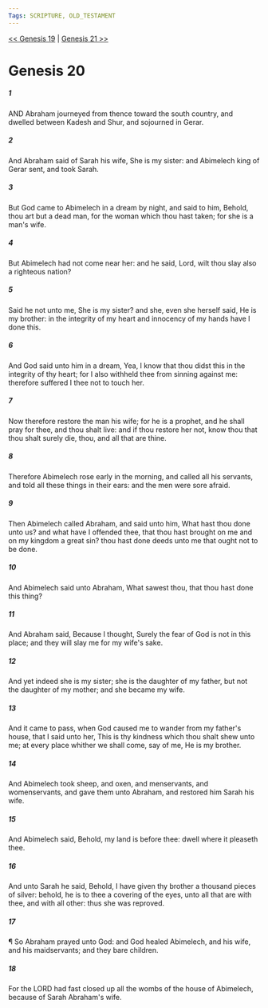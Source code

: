 ```yaml
---
Tags: SCRIPTURE, OLD_TESTAMENT
---
```


[<< Genesis 19](OLD_TESTAMENT/01_Genesis/Genesis_19.md) | [Genesis 21 >>](OLD_TESTAMENT/01_Genesis/Genesis_21.md)

# Genesis 20

##### 1
 AND Abraham journeyed from thence toward the south country, and dwelled between Kadesh and Shur, and sojourned in Gerar.
##### 2
 And Abraham said of Sarah his wife, She is my sister: and Abimelech king of Gerar sent, and took Sarah.
##### 3
 But God came to Abimelech in a dream by night, and said to him, Behold, thou art but a dead man, for the woman which thou hast taken; for she is a man's wife.
##### 4
 But Abimelech had not come near her: and he said, Lord, wilt thou slay also a righteous nation?
##### 5
 Said he not unto me, She is my sister?  and she, even she herself said, He is my brother: in the integrity of my heart and innocency of my hands have I done this.
##### 6
 And God said unto him in a dream, Yea, I know that thou didst this in the integrity of thy heart; for I also withheld thee from sinning against me: therefore suffered I thee not to touch her.
##### 7
 Now therefore restore the man his wife; for he is a prophet, and he shall pray for thee, and thou shalt live: and if thou restore her not, know thou that thou shalt surely die, thou, and all that are thine.
##### 8
 Therefore Abimelech rose early in the morning, and called all his servants, and told all these things in their ears: and the men were sore afraid.
##### 9
 Then Abimelech called Abraham, and said unto him, What hast thou done unto us?  and what have I offended thee, that thou hast brought on me and on my kingdom a great sin?  thou hast done deeds unto me that ought not to be done.
##### 10
 And Abimelech said unto Abraham, What sawest thou, that thou hast done this thing?
##### 11
 And Abraham said, Because I thought, Surely the fear of God is not in this place; and they will slay me for my wife's sake.
##### 12
 And yet indeed she is my sister; she is the daughter of my father, but not the daughter of my mother; and she became my wife.
##### 13
 And it came to pass, when God caused me to wander from my father's house, that I said unto her, This is thy kindness which thou shalt shew unto me; at every place whither we shall come, say of me, He is my brother.
##### 14
 And Abimelech took sheep, and oxen, and menservants, and womenservants, and gave them unto Abraham, and restored him Sarah his wife.
##### 15
 And Abimelech said, Behold, my land is before thee: dwell where it pleaseth thee.
##### 16
 And unto Sarah he said, Behold, I have given thy brother a thousand pieces of silver: behold, he is to thee a covering of the eyes, unto all that are with thee, and with all other: thus she was reproved.
##### 17
 ¶ So Abraham prayed unto God: and God healed Abimelech, and his wife, and his maidservants; and they bare children.
##### 18
 For the LORD had fast closed up all the wombs of the house of Abimelech, because of Sarah Abraham's wife.
